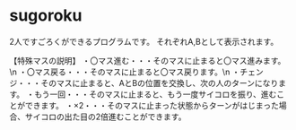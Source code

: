 # sugoroku
2人ですごろくができるプログラムです。
それぞれA,Bとして表示されます。

【特殊マスの説明】
・〇マス進む・・・そのマスに止まると〇マス進みます。\n
・〇マス戻る・・・そのマスに止まると〇マス戻ります。\n
・チェンジ・・・そのマスに止まると、AとBの位置を交換し、次の人のターンになります。
・もう一回・・・そのマスに止まると、もう一度サイコロを振り、進むことができます。
・×2・・・そのマスに止まった状態からターンがはじまった場合、サイコロの出た目の2倍進むことができます。
